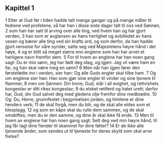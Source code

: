 ## Kapittel 1

1 Etter at Gud før i tiden hadde talt mange ganger og på mange måter til fedrene ved profetene, så har han i disse siste dager talt til oss ved Sønnen,
2 som han har satt til arving over alle ting, ved hvem han og har gjort verden,
3 han som er avglansen av hans herlighet og avbilledet av hans vesen og bærer alle ting ved sin krafts ord, og som derfor, da han hadde gjort renselse for våre synder, satte seg ved Majestetens høyre hånd i det høye,
4 og er blitt så meget større enn englene som han har arvet et herligere navn fremfor dem.
5 For til hvem av englene har han noen gang sagt: Du er min sønn, jeg har født deg idag, og igjen: Jeg vil være ham en far, og han skal være meg en sønn?
6 Men når han igjen fører den førstefødte inn i verden, sier han: Og alle Guds engler skal tilbe ham.
7 Og om englene sier han: Han som gjør sine engler til vinder og sine tjenere til flammer,
8 men om Sønnen: Din trone, Gud, står i all evighet, og rettvishets kongestav er ditt rikes kongestav;
9 du elsket rettferd og hatet urett; derfor har, Gud, din Gud salvet deg med gledens olje fremfor dine medbrødre.
10 Og: Du, Herre, grunnfestet i begynnelsen jorden, og himlene er dine henders verk;
11 de skal forgå, men du blir, og de skal alle eldes som et klesplagg,
12 og som en kåpe skal du rulle dem sammen, og de skal omskiftes; men du er den samme, og dine år skal ikke få ende.
13 Men til hvem av englene har han noen gang sagt: Sett deg ved min høyre hånd, til jeg får lagt dine fiender til skammel for dine føtter?
14 Er de ikke alle tjenende ånder, som sendes ut til tjeneste for deres skyld som skal arve frelse?

